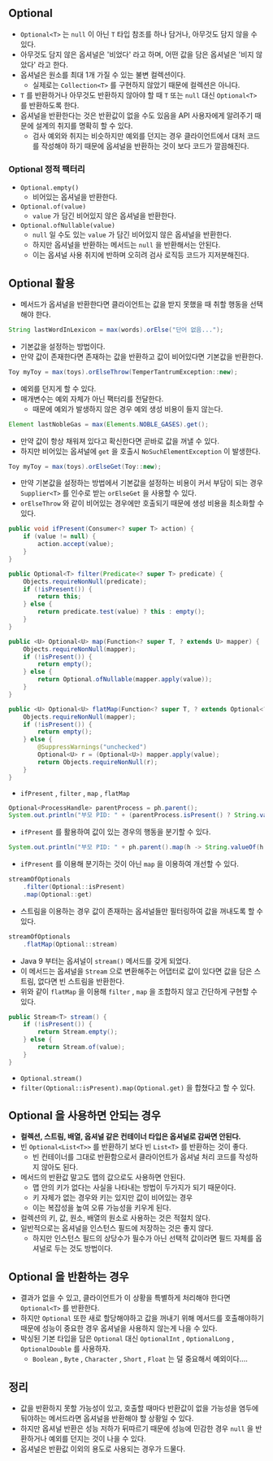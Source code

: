 ## Optional
- `Optional<T>` 는 `null` 이 아닌 `T` 타입 참조를 하나 담거나, 아무것도 담지 않을 수 있다.
- 아무것도 담지 않은 옵셔널은 '비었다' 라고 하며, 어떤 값을 담은 옵셔널은 '비지 않았다' 라고 한다.
- 옵셔널은 원소를 최대 1개 가질 수 있는 불변 컬렉션이다.
  - 실제로는 `Collection<T>` 를 구현하지 않았기 때문에 컬렉션은 아니다.
- `T` 를 반환하거나 아무것도 반환하지 않아야 할 때 `T` 또는 `null` 대신 `Optional<T>` 를 반환하도록 한다.
- 옵셔널을 반환한다는 것은 반환값이 없을 수도 있음을 API 사용자에게 알려주기 때문에 설계의 취지를 명확히 할 수 있다.
  - 검사 예외와 취지는 비슷하지만 예외를 던지는 경우 클라이언트에서 대처 코드를 작성해야 하기 때문에 옵셔널을 반환하는 것이 보다 코드가 깔끔해진다.

### Optional 정적 팩터리
- `Optional.empty()`
  - 비어있는 옵셔널을 반환한다.
- `Optional.of(value)`
  - `value` 가 담긴 비어있지 않은 옵셔널을 반환한다.
- `Optional.ofNullable(value)`
  - `null` 일 수도 있는 `value` 가 담긴 비어있지 않은 옵셔널을 반환한다.
  - 하지만 옵셔널을 반환하는 메서드는 `null` 을 반환해서는 안된다.
  - 이는 옵셔널 사용 취지에 반하며 오히려 검사 로직등 코드가 지저분해진다.

## Optional 활용
- 메서드가 옵셔널을 반환한다면 클라이언트는 값을 받지 못했을 때 취할 행동을 선택해야 한다.

```java
String lastWordInLexicon = max(words).orElse("단어 없음...");
```
- 기본값을 설정하는 방법이다.
- 만약 값이 존재한다면 존재하는 값을 반환하고 값이 비어있다면 기본값을 반환한다.

```java
Toy myToy = max(toys).orElseThrow(TemperTantrumException::new);
```
- 예외를 던지게 할 수 있다.
- 매개변수는 예외 자체가 아닌 팩터리를 전달한다.
  - 때문에 예외가 발생하지 않은 경우 예외 생성 비용이 들지 않는다.

```java
Element lastNobleGas = max(Elements.NOBLE_GASES).get();
```
- 만약 값이 항상 채워져 있다고 확신한다면 곧바로 값을 꺼낼 수 있다.
- 하지만 비어있는 옵셔널에 `get` 을 호출시 `NoSuchElementException` 이 발생한다.

```java
Toy myToy = max(toys).orElseGet(Toy::new);
```
- 만약 기본값을 설정하는 방법에서 기본값을 설정하는 비용이 커서 부담이 되는 경우 `Supplier<T>` 를 인수로 받는 `orElseGet` 을 사용할 수 있다.
- `orElseThrow` 와 같이 비어있는 경우에만 호출되기 때문에 생성 비용을 최소화할 수 있다.

```java
public void ifPresent(Consumer<? super T> action) {
    if (value != null) {
        action.accept(value);
    }
}

public Optional<T> filter(Predicate<? super T> predicate) {
    Objects.requireNonNull(predicate);
    if (!isPresent()) {
        return this;
    } else {
        return predicate.test(value) ? this : empty();
    }
}

public <U> Optional<U> map(Function<? super T, ? extends U> mapper) {
    Objects.requireNonNull(mapper);
    if (!isPresent()) {
        return empty();
    } else {
        return Optional.ofNullable(mapper.apply(value));
    }
}

public <U> Optional<U> flatMap(Function<? super T, ? extends Optional<? extends U>> mapper) {
    Objects.requireNonNull(mapper);
    if (!isPresent()) {
        return empty();
    } else {
        @SuppressWarnings("unchecked")
        Optional<U> r = (Optional<U>) mapper.apply(value);
        return Objects.requireNonNull(r);
    }
}
```
- `ifPresent` , `filter` , `map` , `flatMap`

```java
Optional<ProcessHandle> parentProcess = ph.parent();
System.out.println("부모 PID: " + (parentProcess.isPresent() ? String.valueOf(parentProcess.get().pid()) : "N/A"));
```
- `ifPresent` 를 활용하여 값이 있는 경우의 행동을 분기할 수 있다.

```java
System.out.println("부모 PID: " + ph.parent().map(h -> String.valueOf(h.pid())).orElse("N/A"));
```
- `ifPresent` 를 이용해 분기하는 것이 아닌 `map` 을 이용하여 개선할 수 있다.

```java
streamOfOptionals
    .filter(Optional::isPresent)
    .map(Optional::get)
```
- 스트림을 이용하는 경우 값이 존재하는 옵셔널들만 필터링하여 값을 꺼내도록 할 수 있다.

```java
streamOfOptionals
    .flatMap(Optional::stream)
```
- Java 9 부터는 옵셔널이 `stream()` 메서드를 갖게 되었다.
- 이 메서드는 옵셔널을 `Stream` 으로 변환해주는 어댑터로 값이 있다면 값을 담은 스트림, 없다면 빈 스트림을 반환한다.
- 위와 같이 `flatMap` 을 이용해 `filter` , `map` 을 조합하지 않고 간단하게 구현할 수 있다.

```java
public Stream<T> stream() {
    if (!isPresent()) {
        return Stream.empty();
    } else {
        return Stream.of(value);
    }
}
```
- `Optional.stream()`
- `filter(Optional::isPresent).map(Optional.get)` 을 합쳤다고 할 수 있다.

## Optional 을 사용하면 안되는 경우
- **컬렉션, 스트림, 배열, 옵셔널 같은 컨테이너 타입은 옵셔널로 감싸면 안된다.**
- 빈 `Optional<List<T>>` 를 반환하기 보다 빈 `List<T>` 를 반환하는 것이 좋다.
  - 빈 컨테이너를 그대로 반환함으로서 클라이언트가 옵셔널 처리 코드를 작성하지 않아도 된다.
- 메서드의 반환값 말고도 맵의 값으로도 사용하면 안된다.
  - 맵 안의 키가 없다는 사실을 나타내는 방법이 두가지가 되기 때문이다.
  - 키 자체가 없는 경우와 키는 있지만 값이 비어있는 경우
  - 이는 복잡성을 높여 오류 가능성을 키우게 된다.
- 컬렉션의 키, 값, 원소, 배열의 원소로 사용하는 것은 적절치 않다.
- 일반적으로는 옵셔널을 인스턴스 필드에 저장하는 것은 좋지 않다.
  - 하지만 인스턴스 필드의 상당수가 필수가 아닌 선택적 값이라면 필드 자체를 옵셔널로 두는 것도 방법이다.

## Optional 을 반환하는 경우
- 결과가 없을 수 있고, 클라이언트가 이 상황을 특별하게 처리해야 한다면 `Optional<T>` 를 반환한다.
- 하지만 `Optional` 또한 새로 할당해야하고 값을 꺼내기 위해 메서드를 호출해야하기 때문에 성능이 중요한 경우 옵셔널을 사용하지 않는게 나을 수 있다.
- 박싱된 기본 타입을 담은 `Optional` 대신 `OptionalInt` , `OptionalLong` , `OptionalDouble` 를 사용하자.
  - `Boolean` , `Byte` , `Character` , `Short` , `Float` 는 덜 중요해서 예외이다....

## 정리
- 값을 반환하지 못할 가능성이 있고, 호출할 때마다 반환값이 없을 가능성을 염두에 둬야하는 메서드라면 옵셔널을 반환해야 할 상황일 수 있다.
- 하지만 옵셔널 반환은 성능 저하가 뒤따르기 때문에 성능에 민감한 경우 `null` 을 반환하거나 예외를 던지는 것이 나을 수 있다.
- 옵셔널은 반환값 이외의 용도로 사용되는 경우가 드물다.
